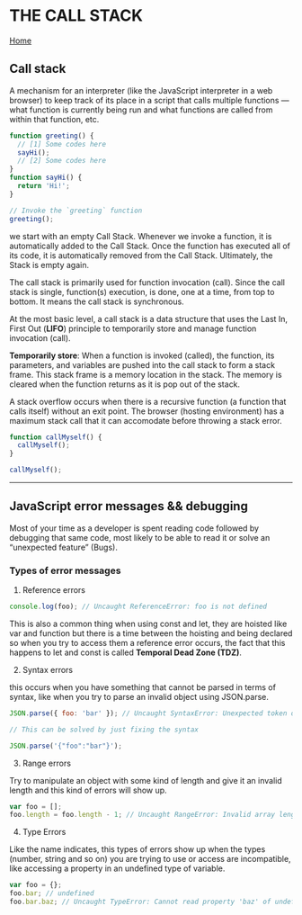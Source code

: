 # THE CALL STACK

[Home](https://sayefdeen.github.io/reading-notes301/)

## Call stack

A mechanism for an interpreter (like the JavaScript interpreter in a web browser) to keep track of its place in a script that calls multiple functions — what function is currently being run and what functions are called from within that function, etc.

```javascript
function greeting() {
  // [1] Some codes here
  sayHi();
  // [2] Some codes here
}
function sayHi() {
  return 'Hi!';
}

// Invoke the `greeting` function
greeting();
```

we start with an empty Call Stack. Whenever we invoke a function, it is automatically added to the Call Stack. Once the function has executed all of its code, it is automatically removed from the Call Stack. Ultimately, the Stack is empty again.

The call stack is primarily used for function invocation (call). Since the call stack is single, function(s) execution, is done, one at a time, from top to bottom. It means the call stack is synchronous.

At the most basic level, a call stack is a data structure that uses the Last In, First Out (**LIFO**) principle to temporarily store and manage function invocation (call).

**Temporarily store**: When a function is invoked (called), the function, its parameters, and variables are pushed into the call stack to form a stack frame. This stack frame is a memory location in the stack. The memory is cleared when the function returns as it is pop out of the stack.

A stack overflow occurs when there is a recursive function (a function that calls itself) without an exit point. The browser (hosting environment) has a maximum stack call that it can accomodate before throwing a stack error.

```javascript
function callMyself() {
  callMyself();
}

callMyself();
```

---

## JavaScript error messages && debugging

Most of your time as a developer is spent reading code followed by debugging that same code, most likely to be able to read it or solve an “unexpected feature” (Bugs).

### Types of error messages

1.  Reference errors

```javascript
console.log(foo); // Uncaught ReferenceError: foo is not defined
```

This is also a common thing when using const and let, they are hoisted like var and function but there is a time between the hoisting and being declared so when you try to access them a reference error occurs, the fact that this happens to let and const is called **Temporal Dead Zone (TDZ)**.

2.  Syntax errors

this occurs when you have something that cannot be parsed in terms of syntax, like when you try to parse an invalid object using JSON.parse.

```javascript
JSON.parse({ foo: 'bar' }); // Uncaught SyntaxError: Unexpected token o in JSON at position 1

// This can be solved by just fixing the syntax

JSON.parse('{"foo":"bar"}');
```

3.  Range errors

Try to manipulate an object with some kind of length and give it an invalid length and this kind of errors will show up.

```javascript
var foo = [];
foo.length = foo.length - 1; // Uncaught RangeError: Invalid array length
```

4.  Type Errors

Like the name indicates, this types of errors show up when the types (number, string and so on) you are trying to use or access are incompatible, like accessing a property in an undefined type of variable.

```javascript
var foo = {};
foo.bar; // undefined
foo.bar.baz; // Uncaught TypeError: Cannot read property 'baz' of undefined
```

